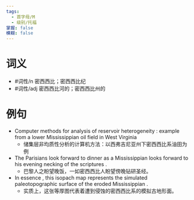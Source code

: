 ```yaml
---
tags:
  - 首字母/M
  - 级别/托福
掌握: false
模糊: false
---
```

# 词义
- #词性/n  密西西比；密西西比纪
- #词性/adj  密西西比河的；密西西比州的
# 例句
- Computer methods for analysis of reservoir heterogeneity : example from a lower Mississippian oil field in West Virginia
	- 储集层非均质性分析的计算机方法：以西弗吉尼亚州下密西西比系油田为例
- The Parisians look forward to dinner as a Mississippian looks forward to his evening necking of the scriptures .
	- 巴黎人之盼望晚饭，一如密西西比人盼望傍晚钻研圣经。
- In essence , this isopach map represents the simulated paleotopographic surface of the eroded Mississippian .
	- 实质上，这张等厚图代表着遭到侵蚀的密西西比系的模拟古地形面。
